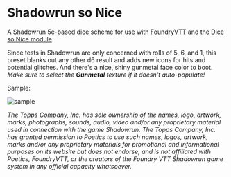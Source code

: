 # Shadowrun so Nice
A Shadowrun 5e-based dice scheme for use with [FoundryVTT](https://foundryvtt.com) and the [Dice so Nice module](https://foundryvtt.com/packages/dice-so-nice/).


Since tests in Shadowrun are only concerned with rolls of 5, 6, and 1, this preset blanks out any other d6 result and adds new icons for hits and potential glitches. And there's a nice, shiny gunmetal face color to boot. *Make sure to select the **Gunmetal** texture if it doesn't auto-populate!*

Sample:

![sample](https://user-images.githubusercontent.com/87587068/163941776-1a92cb0f-97d5-44af-b14f-1804848bc031.png)

*The Topps Company, Inc. has sole ownership of the names, logo, artwork, marks, photographs, sounds, audio, video and/or any proprietary material used in connection with the game Shadowrun. The Topps Company, Inc. has granted permission to Poetics to use such names, logos, artwork, marks and/or any proprietary materials for promotional and informational purposes on its website but does not endorse, and is not affiliated with Poetics, FoundryVTT, or the creators of the Foundry VTT Shadowrun game system in any official capacity whatsoever.*
